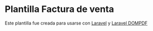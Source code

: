 # Plantilla Factura de venta

Este plantilla fue creada para usarse con [Laravel](https://laravel.com) y [Laravel DOMPDF](https://github.com/barryvdh/laravel-dompdf)
